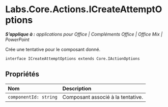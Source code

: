 
# <a name="labs.core.actions.icreateattemptoptions"></a>Labs.Core.Actions.ICreateAttemptOptions

 _**S’applique à :** applications pour Office | Compléments Office | Office Mix | PowerPoint_

Crée une tentative pour le composant donné.

```
interface ICreateAttemptOptions extends Core.IActionOptions
```


## <a name="properties"></a>Propriétés


|**Nom**|**Description**|
|:-----|:-----|
| `componentId: string`|Composant associé à la tentative.|
